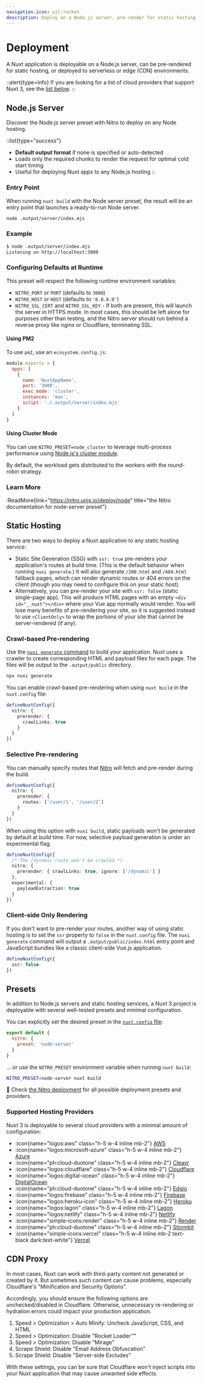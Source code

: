 ```yaml
---
navigation.icon: uil:rocket
description: Deploy on a Node.js server, pre-render for static hosting, and to serverless or edge environments.
---
```


# Deployment

A Nuxt application is deployable on a Node.js server, can be pre-rendered for static hosting, or deployed to serverless or edge (CDN) environments.

::alert{type=info}
If you are looking for a list of cloud providers that support Nuxt 3, see the [list below](#supported-hosting-providers).
::

## Node.js Server

Discover the Node.js server preset with Nitro to deploy on any Node hosting.

::list{type="success"}
- **Default output format** if none is specified or auto-detected <br>
- Loads only the required chunks to render the request for optimal cold start timing <br>
- Useful for deploying Nuxt apps to any Node.js hosting
::

### Entry Point

When running `nuxt build` with the Node server preset, the result will be an entry point that launches a ready-to-run Node server.

```bash
node .output/server/index.mjs
```

### Example

```bash
$ node .output/server/index.mjs
Listening on http://localhost:3000
```

### Configuring Defaults at Runtime

This preset will respect the following runtime environment variables:

- `NITRO_PORT` or `PORT` (defaults to `3000`)
- `NITRO_HOST` or `HOST` (defaults to `'0.0.0.0'`)
- `NITRO_SSL_CERT` and `NITRO_SSL_KEY` - If both are present, this will launch the server in HTTPS mode. In most cases, this should be left alone for purposes other than testing, and the Nitro server should run behind a reverse proxy like nginx or Cloudflare, terminating SSL.

#### Using PM2

To use `pm2`, use an `ecosystem.config.js`:

```js [ecosystem.config.js]
module.exports = {
  apps: [
    {
      name: 'NuxtAppName',
      port: '3000',
      exec_mode: 'cluster',
      instances: 'max',
      script: './.output/server/index.mjs'
    }
  ]
}
```

#### Using Cluster Mode

You can use `NITRO_PRESET=node_cluster` to leverage multi-process performance using [Node.js's cluster module](https://nodejs.org/dist/latest/docs/api/cluster.html).

By default, the workload gets distributed to the workers with the round-robin strategy.

### Learn More

:ReadMore{link="https://nitro.unjs.io/deploy/node" title="the Nitro documentation for node-server preset"}

## Static Hosting

There are two ways to deploy a Nuxt application to any static hosting service:

- Static Site Generation (SSG) with `ssr: true` pre-renders your application's routes at build time. (This is the default behavior when running `nuxi generate`.) It will also generate `/200.html` and `/404.html` fallback pages, which can render dynamic routes or 404 errors on the client (though you may need to configure this on your static host).
- Alternatively, you can pre-render your site with `ssr: false` (static single-page app). This will produce HTML pages with an empty `<div id="__nuxt"></div>` where your Vue app normally would render. You will lose many benefits of pre-rendering your site, so it is suggested instead to use `<ClientOnly>` to wrap the portions of your site that cannot be server-rendered (if any).

### Crawl-based Pre-rendering

Use the [`nuxi generate` command](/docs/api/commands/generate) to build your application. Nuxt uses a crawler to create corresponding HTML and payload files for each page. The files will be output to the `.output/public` directory.

```bash
npx nuxi generate
```

You can enable crawl-based pre-rendering when using `nuxt build` in the `nuxt.config` file:

```ts [nuxt.config.ts|js]
defineNuxtConfig({
  nitro: {
    prerender: {
      crawlLinks: true
    }
  }
})
```

### Selective Pre-rendering

You can manually specify routes that [Nitro](/docs/guide/concepts/server-engine) will fetch and pre-render during the build.

```ts [nuxt.config.ts|js]
defineNuxtConfig({
  nitro: {
    prerender: {
      routes: ['/user/1', '/user/2']
    }
  }
})
```

When using this option with `nuxi build`, static payloads won't be generated by default at build time. For now, selective payload generation is under an experimental flag.

```ts [nuxt.config.ts|js]
defineNuxtConfig({
  /* The /dynamic route won't be crawled */
  nitro: {
    prerender: { crawlLinks: true, ignore: ['/dynamic'] }
  },
  experimental: {
    payloadExtraction: true
  }
})
```

### Client-side Only Rendering

If you don't want to pre-render your routes, another way of using static hosting is to set the `ssr` property to `false` in the `nuxt.config` file. The `nuxi generate` command will output a `.output/public/index.html` entry point and JavaScript bundles like a classic client-side Vue.js application.

```ts [nuxt.config.ts|js]
defineNuxtConfig({
  ssr: false
})
```

## Presets

In addition to Node.js servers and static hosting services, a Nuxt 3 project is deployable with several well-tested presets and minimal configuration.

You can explicitly set the desired preset in the [`nuxt.config` file](/docs/guide/directory-structure/nuxt.config):

```js [nuxt.config.js|ts]
export default {
  nitro: {
    preset: 'node-server'
  }
}
```

... or use the `NITRO_PRESET` environment variable when running `nuxt build`:

```bash
NITRO_PRESET=node-server nuxt build
```

🔎 Check [the Nitro deployment](https://nitro.unjs.io/deploy) for all possible deployment presets and providers.

### Supported Hosting Providers

Nuxt 3 is deployable to several cloud providers with a minimal amount of configuration:

- :icon{name="logos:aws" class="h-5 w-4 inline mb-2"} [AWS](https://nitro.unjs.io/deploy/providers/aws)
- :icon{name="logos:microsoft-azure" class="h-5 w-4 inline mb-2"} [Azure](https://nitro.unjs.io/deploy/providers/azure)
- :icon{name="ph:cloud-duotone" class="h-5 w-4 inline mb-2"} [Cleavr](https://nitro.unjs.io/deploy/providers/cleavr)
- :icon{name="logos:cloudflare" class="h-5 w-4 inline mb-2"} [Cloudflare](https://nitro.unjs.io/deploy/providers/cloudflare)
- :icon{name="logos:digital-ocean" class="h-5 w-4 inline mb-2"} [DigitalOcean](https://nitro.unjs.io/deploy/providers/digitalocean)
- :icon{name="ph:cloud-duotone" class="h-5 w-4 inline mb-2"} [Edgio](https://nitro.unjs.io/deploy/providers/edgio)
- :icon{name="logos:firebase" class="h-5 w-4 inline mb-2"} [Firebase](https://nitro.unjs.io/deploy/providers/firebase)
- :icon{name="logos:heroku-icon" class="h-5 w-4 inline mb-2"} [Heroku](https://nitro.unjs.io/deploy/providers/heroku)
- :icon{name="logos:lagon" class="h-5 w-4 inline mb-2"} [Lagon](https://nitro.unjs.io/deploy/providers/lagon)
- :icon{name="logos:netlify" class="h-5 w-4 inline mb-2"} [Netlify](https://nitro.unjs.io/deploy/providers/netlify)
- :icon{name="simple-icons:render" class="h-5 w-4 inline mb-2"} [Render](https://nitro.unjs.io/deploy/providers/render)
- :icon{name="ph:cloud-duotone" class="h-5 w-4 inline mb-2"} [Stormkit](https://nitro.unjs.io/deploy/providers/stormkit)
- :icon{name="simple-icons:vercel" class="h-5 w-4 inline mb-2 text-black dark:text-white"} [Vercel](https://nitro.unjs.io/deploy/providers/vercel)

## CDN Proxy

In most cases, Nuxt can work with third-party content not generated or created by it. But sometimes such content can cause problems, especially Cloudflare's "Minification and Security Options".

Accordingly, you should ensure the following options are unchecked/disabled in Cloudflare. Otherwise, unnecessary re-rendering or hydration errors could impact your production application.

1. Speed > Optimization > Auto Minify: Uncheck JavaScript, CSS, and HTML
2. Speed > Optimization: Disable "Rocket Loader™"
3. Speed > Optimization: Disable "Mirage"
4. Scrape Shield: Disable "Email Address Obfuscation"
5. Scrape Shield: Disable "Server-side Excludes"

With these settings, you can be sure that Cloudflare won't inject scripts into your Nuxt application that may cause unwanted side effects.
